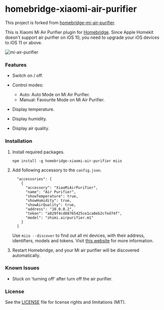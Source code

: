 # homebridge-xiaomi-air-purifier

This project is forked from [homebridge-mi-air-purifier](https://github.com/seikan/homebridge-mi-air-purifier).

This is Xiaomi Mi Air Purifier plugin for [Homebridge](https://github.com/nfarina/homebridge). Since Apple Homekit doesn't support air purifier on iOS 10, you need to upgrade your iOS devices to iOS 11 or above.

![mi-air-purifier](https://cloud.githubusercontent.com/assets/73107/26249685/1d0ae78c-3cda-11e7-8b64-71e8d4323a3e.jpg)

### Features

- Switch on / off.

- Control modes:
  - Auto: Auto Mode on Mi Air Purifier.
  - Manual: Favourite Mode on Mi Air Purifier.

- Display temperature.
- Display humidity.
- Display air quality.

### Installation

1. Install required packages.

   ```
   npm install -g homebridge-xiaomi-air-purifier miio
   ```

2. Add following accessory to the `config.json`.

   ```
     "accessories": [
       {
         "accessory": "XiaoMiAirPurifier",
         "name": "Air Purifier",
         "showTemperature": true,
         "showHumidity": true,
         "showAirQuality": true,
         "address": "10.0.0.2",
         "token": "a829f4cd88765425ce1ca8eb2cfed74f",
         "model": "zhimi.airpurifier.m1"
       }
     ]
   ```

   Use `miio --discover` to find out all mi devices, with their address, identifiers, models and tokens. Visit [this website](https://github.com/aholstenson/miio/blob/master/docs/missing-devices.md) for more information.

3. Restart Homebridge, and your Mi air purifier will be discovered automatically.

### Known Issues

- Stuck on 'turning off' after turn off the air purifier.

### License

See the [LICENSE](https://github.com/seikan/homebridge-mi-air-purifier/blob/master/LICENSE.md) file for license rights and limitations (MIT).

